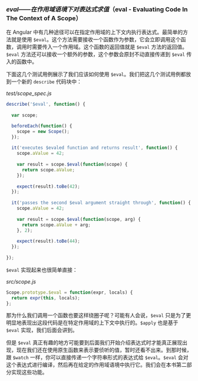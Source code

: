 ### $eval——在作用域语境下对表达式求值（$eval - Evaluating Code In The Context of A Scope）

在 Angular 中有几种途径可以在指定作用域的上下文内执行表达式。最简单的方法就是使用 `$eval`。这个方法需要接收一个函数作为参数，它会立即调用这个函数，调用时需要传入一个作用域。这个函数的返回值就是 `$eval` 方法的返回值。`$eval` 方法还可以接收一个额外的参数，这个参数会原封不动直接传递到 `$eval` 传入的函数中。

下面这几个测试用例展示了我们应该如何使用 `$eval`。我们把这几个测试用例都放到一个新的 `describe` 代码块中：

_test/scope_spec.js_

```js
describe('$eval', function() {
  
  var scope;

  beforeEach(function() {
    scope = new Scope();
  });
  
  it('executes $evaled function and returns result', function() {
    scope.aValue = 42;
  
    var result = scope.$eval(function(scope) {
      return scope.aValue;
    });
  
    expect(result).toBe(42);
  });
  
  it('passes the second $eval argument straight through', function() {
    scope.aValue = 42;
  
    var result = scope.$eval(function(scope, arg) {
      return scope.aValue + arg;
    }, 2);
  
    expect(result).toBe(44);
  });
  
});
```

`$eval` 实现起来也很简单直接：

_src/scope.js_

```js
Scope.prototype.$eval = function(expr, locals) {
  return expr(this, locals);
};
```

那为什么我们调用一个函数也要这样绕圈子呢？可能有人会说，`$eval` 只是为了更明显地表现出这段代码是在特定作用域的上下文中执行的。`$apply` 也是基于 `$eval` 实现，我们后面会讲到。

但是 `$eval` 真正有趣的地方可能要到后面我们开始介绍表达式时才能真正展现出现，现在我们还在使用原生函数来表示要侦听的值，暂时还看不出来。到那时候，跟 `$watch` 一样，你可以直接传递一个字符串形式的表达式给 `$eval`。`$eval` 会对这个表达式进行编译，然后再在给定的作用域语境中执行它。我们会在本书第二部分实现这些功能。